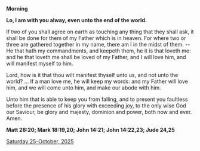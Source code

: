**Morning**

**Lo, I am with you alway, even unto the end of the world.**
 
If two of you shall agree on earth as touching any thing that they shall ask, it shall be done for them of my Father which is in heaven. For where two or three are gathered together in my name, there am I in the midst of them. -- He that hath my commandments, and keepeth them, he it is that loveth me: and he that loveth me shall be loved of my Father, and I will love him, and will manifest myself to him.
 
Lord, how is it that thou wilt manifest thyself unto us, and not unto the world? ... If a man love me, he will keep my words: and my Father will love him, and we will come unto him, and make our abode with him.
 
Unto him that is able to keep you from falling, and to present you faultless before the presence of his glory with exceeding joy, to the only wise God our Saviour, be glory and majesty, dominion and power, both now and ever. Amen.  

**Matt 28:20; Mark 18:19,20; John 14:21; John 14:22,23; Jude 24,25**

[Saturday 25-October, 2025](https://t.me/daily_light)
